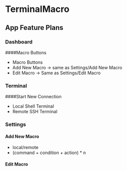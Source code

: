 # TerminalMacro

## App Feature Plans
### Dashboard
####Macro Buttons
* Macro Buttons
* Add New Macro -> same as Settings/Add New Macro
* Edit Macro -> Same as Settings/Edit Macro

### Terminal
####Start New Connection
* Local Shell Terminal
* Remote SSH Terminal

### Settings
#### Add New Macro
* local/remote
* (command + condition + action) * n
#### Edit Macro